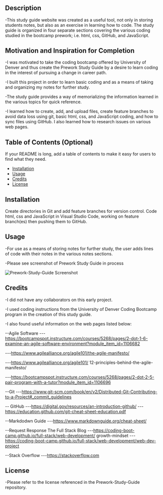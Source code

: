 # <Prework-Study-Guide-Webpage>

## Description

-This study guide website was created as a useful tool, not only in storing students notes, but also as an exercise in learning how to code.  The study guide is organized in four separate sections covering the various coding studied in the bootcamp prework; i.e. html, css, GitHub, and JavaScript.

## Motivation and Inspiration for Completion

-I was motivated to take the coding bootcamp offered by University of Denver and thus create the Prework Study Guide by a desire to learn coding in the interest of pursuing a change in career path.

-I built this project in order to learn basic coding and as a means of taking and organizing my notes for further study.

-The study guide provides a way of memorializing the information learned in the various topics for quick reference.

-I learned how to create, add, and upload files, create feature branches to avoid data loss using git, basic html, css, and JavaScript coding, and how to sync files using GitHub. I also learned how to research issues on various web pages.

## Table of Contents (Optional)

If your README is long, add a table of contents to make it easy for users to find what they need.

- [Installation](#installation)
- [Usage](#usage)
- [Credits](#credits)
- [License](#license)

## Installation

Create directories in Git and add feature branches for version control. Code html, css and JavaScript in Visual Studio Code, working on feature branch(es) then pushing them to GitHub.

## Usage

-For use as a means of storing notes for further study, the user adds lines of code with their notes in the various notes sections.

-Please see screenshot of Prework Study Guide in process

![Prework-Study-Guide Screenshot](https://github.com/lavendarqueen/screenshot.png)



## Credits

-I did not have any collaborators on this early project.

-I used coding instructions from the University of Denver Coding Bootcamp program in the creation of this study guide.

-I also found useful information on the web pages listed below:

--Agile Software
---https://bootcampspot.instructure.com/courses/5268/pages/2-dot-1-6-examine-an-agile-software-environment?module_item_id=1106682

---https://www.agilealliance.org/agile101/the-agile-manifesto/

---https://www.agilealliance.org/agile101/
12-principles-behind-the-agile-manifesto/

---https://bootcampspot.instructure.com/courses/5268/pages/2-dot-2-5-pair-program-with-a-tutor?module_item_id=1106696

--Git
---https://www.git-scm.com/book/en/v2/Distributed-Git-Contributing-to-a-Project#_commit_guidelines

-- GitHub
---https://digital.gov/resources/an-introduction-github/
---https://education.github.com/git-cheat-sheet-education.pdf

--Markdodwn Guide
---https://www.markdownguide.org/cheat-sheet/

--Request Response The Full Stack Blog
---https://coding-boot-camp.github.io/full-stack/web-development/
growth-mindset
---https://coding-boot-camp.github.io/full-stack/web-development/web-dev-project

--Stack Overflow
---https://stackoverflow.com

## License

-Please refer to the license referenced in the Prework-Study-Guide repository.
